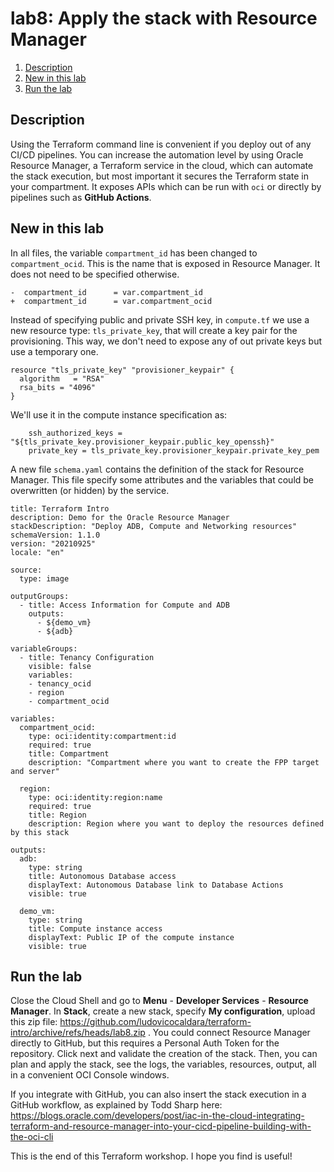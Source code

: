 # lab8: Apply the stack with Resource Manager
1. [Description](#description)
2. [New in this lab](#new)
3. [Run the lab](#run)

## Description <a name="description"></a>
Using the Terraform command line is convenient if you deploy out of any CI/CD pipelines. You can increase the automation level by using Oracle Resource Manager, a Terraform service in the cloud, which can automate the stack execution, but most important it secures the Terraform state in your compartment. It exposes APIs which can be run with `oci` or directly by pipelines such as __GitHub Actions__.

## New in this lab <a name="new"></a>
In all files, the variable `compartment_id` has been changed to `compartment_ocid`. This is the name that is exposed in Resource Manager. It does not need to be specified otherwise.
```
-  compartment_id      = var.compartment_id
+  compartment_id      = var.compartment_ocid
```

Instead of specifying public and private SSH key, in `compute.tf` we use a new resource type: `tls_private_key`, that will create a key pair for the provisioning. This way, we don't need to expose any of out private keys but use a temporary one.

```
resource "tls_private_key" "provisioner_keypair" {
  algorithm   = "RSA"
  rsa_bits = "4096"
}
```

We'll use it in the compute instance specification as:
``` 
    ssh_authorized_keys = "${tls_private_key.provisioner_keypair.public_key_openssh}"
    private_key = tls_private_key.provisioner_keypair.private_key_pem
```

A new file `schema.yaml` contains the definition of the stack for Resource Manager. This file specify some attributes and the variables that could be overwritten (or hidden) by the service.
```
title: Terraform Intro
description: Demo for the Oracle Resource Manager
stackDescription: "Deploy ADB, Compute and Networking resources"
schemaVersion: 1.1.0
version: "20210925"
locale: "en"

source:
  type: image

outputGroups:
  - title: Access Information for Compute and ADB
    outputs:
      - ${demo_vm}
      - ${adb}

variableGroups:
  - title: Tenancy Configuration
    visible: false
    variables:
    - tenancy_ocid
    - region
    - compartment_ocid

variables:
  compartment_ocid:
    type: oci:identity:compartment:id
    required: true
    title: Compartment
    description: "Compartment where you want to create the FPP target and server"

  region:
    type: oci:identity:region:name
    required: true
    title: Region
    description: Region where you want to deploy the resources defined by this stack

outputs:
  adb:
    type: string
    title: Autonomous Database access
    displayText: Autonomous Database link to Database Actions
    visible: true

  demo_vm:
    type: string
    title: Compute instance access
    displayText: Public IP of the compute instance
    visible: true
```

## Run the lab <a name="run"></a>
Close the Cloud Shell and go to __Menu__ - __Developer Services__ - __Resource Manager__.
In __Stack__, create a new stack, specify __My configuration__, upload this zip file: https://github.com/ludovicocaldara/terraform-intro/archive/refs/heads/lab8.zip .
You could connect Resource Manager directly to GitHub, but this requires a Personal Auth Token for the repository. Click next and validate the creation of the stack. Then, you can plan and apply the stack, see the logs, the variables, resources, output, all in a convenient OCI Console windows.

If you integrate with GitHub, you can also insert the stack execution in a GitHub workflow, as explained by Todd Sharp here: 
https://blogs.oracle.com/developers/post/iac-in-the-cloud-integrating-terraform-and-resource-manager-into-your-cicd-pipeline-building-with-the-oci-cli

This is the end of this Terraform workshop. I hope you find is useful!
